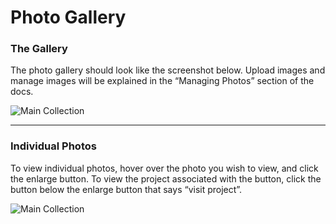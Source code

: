 # **Photo Gallery**

### The Gallery

The photo gallery should look like the screenshot below. Upload images and manage images will be explained in the “Managing Photos” section of the docs.

![Main Collection](/assets/doc/gallery.png)

<hr>

### Individual Photos

To view individual photos, hover over the photo you wish to view, and click the enlarge button. To view the project associated with the button, click the button below the enlarge button that says “visit project”.

![Main Collection](/assets/doc/individualphotos.png)






